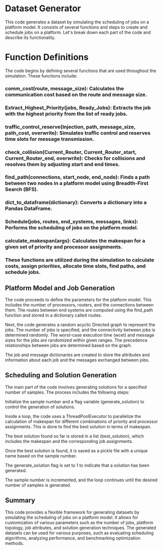 # Dataset Generator
This code generates a dataset by simulating the scheduling of jobs on a platform model. It consists of several functions and steps to create and schedule jobs on a platform. Let's break down each part of the code and describe its functionality.

# Function Definitions
The code begins by defining several functions that are used throughout the simulation. These functions include:

### comm_cost(route, message_size): Calculates the communication cost based on the route and message size.
### Extract_Highest_Priority(jobs, Ready_Jobs): Extracts the job with the highest priority from the list of ready jobs.
### traffic_control_reserve(Injection, path, message_size, path_cost, overwrite): Simulates traffic control and reserves time slots for message transmission.
### check_collision(Current_Router, Current_Router_start, Current_Router_end, overwrite): Checks for collisions and resolves them by adjusting start and end times.
### find_path(connections, start_node, end_node): Finds a path between two nodes in a platform model using Breadth-First Search (BFS).
### dict_to_dataframe(dictionary): Converts a dictionary into a Pandas DataFrame.
### Schedule(jobs, routes, end_systems, messages, links): Performs the scheduling of jobs on the platform model.
### calculate_makespan(args): Calculates the makespan for a given set of priority and processor assignments.
### These functions are utilized during the simulation to calculate costs, assign priorities, allocate time slots, find paths, and schedule jobs.

## Platform Model and Job Generation
The code proceeds to define the parameters for the platform model. This includes the number of processors, routers, and the connections between them. The routes between end systems are computed using the find_path function and stored in a dictionary called routes.

Next, the code generates a random acyclic Directed graph to represent the jobs. The number of jobs is specified, and the connectivity between jobs is determined randomly. The worst-case execution time (wcet) and message sizes for the jobs are randomized within given ranges. The precedence relationships between jobs are determined based on the graph.

The job and message dictionaries are created to store the attributes and information about each job and the messages exchanged between jobs.

## Scheduling and Solution Generation
The main part of the code involves generating solutions for a specified number of samples. The process includes the following steps:

Initialize the sample number and a flag variable (generate_solution) to control the generation of solutions.

Inside a loop, the code uses a ThreadPoolExecutor to parallelize the calculation of makespan for different combinations of priority and processor assignments. This is done to find the best solution in terms of makespan.

The best solution found so far is stored in a list (best_solution), which includes the makespan and the corresponding job assignments.

Once the best solution is found, it is saved as a pickle file with a unique name based on the sample number.

The generate_solution flag is set to 1 to indicate that a solution has been generated.

The sample number is incremented, and the loop continues until the desired number of samples is generated.

## Summary
This code provides a flexible framework for generating datasets by simulating the scheduling of jobs on a platform model. It allows for customization of various parameters such as the number of jobs, platform topology, job attributes, and solution generation techniques. The generated datasets can be used for various purposes, such as evaluating scheduling algorithms, analyzing performance, and benchmarking optimization methods.
